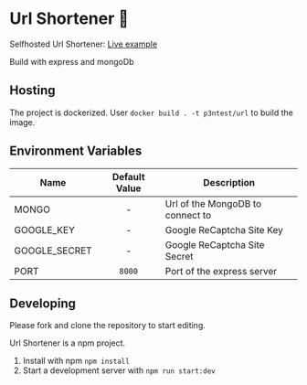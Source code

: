 # Url Shortener 🦫

Selfhosted Url Shortener: [Live example](u.p3ntest.dev)

Build with express and mongoDb

## Hosting
The project is dockerized. User `docker build . -t p3ntest/url` to build the image.

## Environment Variables

Name | Default Value | Description
 --- | :---: | ---
MONGO | - | Url of the MongoDB to connect to
GOOGLE_KEY | - | Google ReCaptcha Site Key
GOOGLE_SECRET | - | Google ReCaptcha Site Secret
PORT | `8000` | Port of the express server

## Developing

Please fork and clone the repository to start editing.

Url Shortener is a npm project.

1. Install with npm `npm install`
2. Start a development server with `npm run start:dev`
